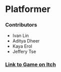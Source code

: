 # Platformer

### Contributors
- Ivan Lin
- Aditya Dheer
- Kaya Erol
- Jeffery Tse

### [Link to Game on Itch](https://shugo16.itch.io/platformer-midterm)
